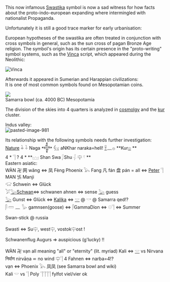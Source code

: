 This now infamous [Swastika](https://en.wikipedia.org/wiki/Swastika) symbol is now a sad witness for how facts about the proto-indo-european expanding where intermingled with nationalist Propaganda.  

Unfortunately it is still a good trace marker for early urbanisation:  

European hypotheses of the swastika are often treated in conjunction with cross symbols in general, such as the sun cross of pagan Bronze Age religion. The symbol's origin has its certain presence in the "proto-writing" symbol systems, such as the [Vinca](Vinca) script, which appeared during the Neolithic:  

![Vinca](https://user-images.githubusercontent.com/516118/36784279-2233276c-1c7f-11e8-83bd-574276d33caf.png)  

Afterwards it appeared in Sumerian and Harappian civilizations:  
It is one of most common symbols found on Mesopotamian coins.  

![](https://upload.wikimedia.org/wikipedia/commons/1/1d/Samarra_bowl.jpg)  
Samarra bowl (ca. 4000 BC) Mesopotamia  

The division of the skies into 4 quarters is analyzed in [cosmolgy](cosmolgy) and the [kur](kur) cluster.  

Indus valley:  
![pasted-image-981](https://user-images.githubusercontent.com/516118/36784244-098162f6-1c7f-11e8-991d-6496325f079c.png)  

Its relationship with the following symbols needs further investigation:  
[Nature](Nature) 𓇓 𓇑 Naga 𒀱 𓃶 aNKhar naraka=hell! [𓋹](𓋹)𓈖𓐍 **Kur[𓊖](𓊖) **  
4 * 𓊹 ? 4 * **𓈉 Shan Swa 𓆄Shu 𓆅 𓊡 𓍢 **  
Eastern asiatic:  
WÀN 卍 网 wǎng ⇔ 凤 Fèng Phoenix 𓅂 Fang 凡 fán 盘 pán = all ⇔ [Peter](Peter) 𓊹  
MAN 卐 Manji  
𓃟 Schwein ⇔ Glück  
𓅯[𓅬](𓅬)[Schwan](Genesis)⇔ schwanen ahnen ⇔ sense [𓅬](𓅬) guess  
[𓅬](𓅬) Gunst ⇔ Glück ⇔ [Kalika](https://en.wikipedia.org/wiki/Kali) ⇔ [𓎟](𓎟) @ 𓎡 @ Samarra  qed!?  
𓋴 𓏠 𓈖 𓅭 gamnsen(goose) ⇔ 𓋴GammaDion ⇔ 𓇳𓊹 ⇔ Summer  

Swan-stick @ russia  

Swasti ⇔ Su𓊡, west𓊡, vostok𓊡ost !  

Schwanenflug Augurs => auspicious (g'lucky) !!  

WÀN 卍 vạn all meaning "all" or "eternity" (lit. myriad) Kali ⇔ [𓎟](𓎟) vs Nirvana  
निर्वाण nirvāṇa ⋍ no wind 𓊡𓊹 4 Fahnen ⇔ narba=4!?  
vạn ⇔ Phoenix 𓅂 凤凤 (see Samarra bowl and wiki)  
Kali 𓎟 vs 𓊹 Poly 𓊹𓊹𓊹𓊹 fylfot viel/vier ok  